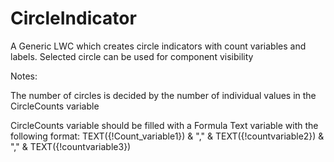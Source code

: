# CircleIndicator
A Generic LWC which creates circle indicators with count variables and labels. Selected circle can be used for component visibility


Notes:

The number of circles is decided by the number of individual values in the CircleCounts variable

CircleCounts variable should be filled with a Formula Text variable with the following format:
TEXT({!Count_variable1}) & "," & TEXT({!countvariable2}) & "," & TEXT({!countvariable3})

